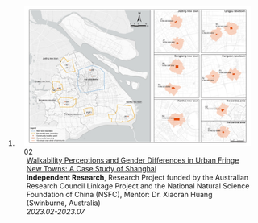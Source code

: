 
<div class="publications">
<ol class="bibliography">



<li>
<div class="pub-row">

  <div class="col-sm-3 abbr" style="position: relative;padding-right: 15px;padding-left: 15px;">
    <img src="assets/img/project2.png" class="teaser img-fluid z-depth-1">
    <abbr class="badge">02</abbr>
  </div>

  <div class="col-sm-9" style="position: relative;padding-right: 15px;padding-left: 20px;">
    <div class="title"><a href="assets/files/project2.pdf">Walkability Perceptions and Gender Differences in Urban Fringe New Towns: A Case Study of Shanghai</a></div>
    <div class="author"><strong>Independent Research</strong>, Research Project funded by the Australian Research Council Linkage Project and the National Natural Science Foundation of China (NSFC), Mentor: Dr. Xiaoran Huang (Swinburne, Australia)</div>
    <div class="periodical"><em>2023.02-2023.07</em></div>
  </div>
</div>
</li>  

</ol>
</div>
